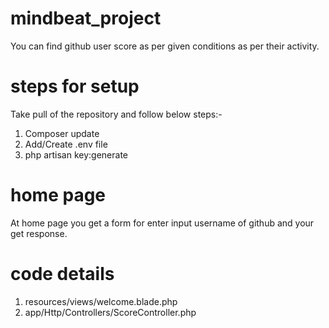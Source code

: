 # mindbeat_project
You can find github user score as per given conditions as per their activity. 

# steps for setup

Take pull of the repository and follow below steps:-
<ol>
<li> Composer update</li>
<li> Add/Create .env file</li>
<li> php artisan key:generate</li>
</ol>

# home page

At home page you get a form for enter input username of github and your get response.

# code details
<ol>
<li> resources/views/welcome.blade.php</li>
<li> app/Http/Controllers/ScoreController.php</li>
</ol>